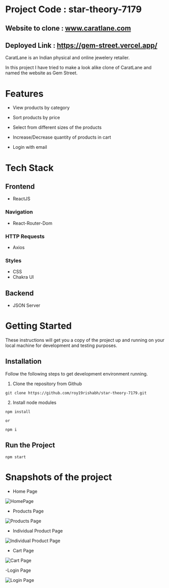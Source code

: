 # Project Code : star-theory-7179

## Website to clone : www.caratlane.com
## Deployed Link : https://gem-street.vercel.app/
CaratLane is an Indian physical and online jewelery retailer.

In this project I have tried to make a look alike clone of CaratLane and named the website as Gem Street.

# Features
- View products by category

- Sort products by price

- Select from different sizes of the products

- Increase/Decrease quantity of products in cart

- Login with email

# Tech Stack

## Frontend
- ReactJS

### Navigation
- React-Router-Dom

### HTTP Requests
- Axios

### Styles
- CSS
- Chakra UI

## Backend
- JSON Server

# Getting Started
These instructions will get you a copy of the project up and running on your local machine for development and testing purposes.

## Installation
Follow the following steps to get development environment running.

1. Clone the repository from Github

```
git clone https://github.com/roy19rishabh/star-theory-7179.git

```
2. Install node modules
```
npm install

or

npm i
```

## Run the Project
```
npm start
```
# Snapshots of the project

- Home Page

![HomePage](https://user-images.githubusercontent.com/80843510/221511525-29ca08bd-fd15-4243-9fc3-e44e7b42c85c.png)

- Products Page

![Products Page](https://user-images.githubusercontent.com/80843510/221512091-35824b78-087d-44fe-97fa-26a2fac4ee62.png)

- Individual Product Page

![Individual Product Page](https://user-images.githubusercontent.com/80843510/221512434-9afba74e-932d-42c5-aae7-60eeda6d2755.png)

- Cart Page

![Cart Page](https://user-images.githubusercontent.com/80843510/221512767-6171d20a-f8b8-40fd-8975-e0d6611370bb.png)

-Login Page

![Login Page](https://user-images.githubusercontent.com/80843510/221512958-5f17d02f-bff7-499b-bcd5-06aecacf880d.png)


